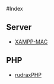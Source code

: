 #Index


## Server
- [XAMPP-MAC](./boilerplatez/docs/blob/master/xampp/MAC.md)

## PHP
- [rudraxPHP](./boilerplatez/docs/blob/master/php/composer/INDEX.md)
